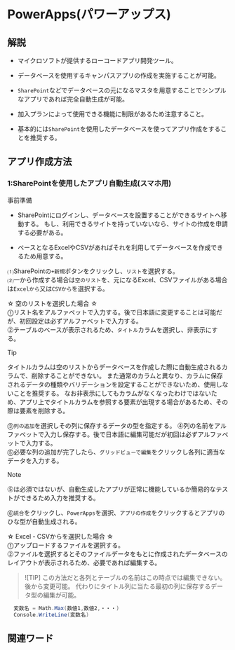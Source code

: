 # PowerApps(パワーアップス)  

## 解説  
* マイクロソフトが提供するローコードアプリ開発ツール。    
  
* データベースを使用するキャンパスアプリの作成を実施することが可能。
    
* `SharePoint`などでデータベースの元になるマスタを用意することでシンプルなアプリであれば完全自動生成が可能。

* 加入プランによって使用できる機能に制限があるため注意すること。

* 基本的には`SharePoint`を使用したデータベースを使ってアプリ作成をすることを推奨する。
  
## アプリ作成方法  

### 1:SharePointを使用したアプリ自動生成(スマホ用)  
事前準備  
* SharePointにログインし、データベースを設置することができるサイトへ移動する。
  もし、利用できるサイトを持っていないなら、サイトの作成を申請する必要がある。
  
* ベースとなるExcelやCSVがあればそれを利用してデータベースを作成できるため用意する。

⑴SharePointの`+新規`ボタンをクリックし、`リスト`を選択する。  
⑵一から作成する場合は`空のリスト`を、元になるExcel、CSVファイルがある場合は`Excelから`又は`CSVから`を選択する。  
  
☆ 空のリストを選択した場合 ☆  
⓵リスト名をアルファベットで入力する。後で日本語に変更することは可能だが、初回設定は必ずアルファベットで入力する。  
⓶テーブルのベースが表示されるため、`タイトル`カラムを選択し、非表示にする。  
>[!TIP]
>タイトルカラムは空のリストからデータベースを作成した際に自動生成されるカラムで、削除することができない。
>また通常のカラムと異なり、カラムに保存されるデータの種類やバリデーションを設定することができないため、使用しないことを推奨する。
>なお非表示にしてもカラムがなくなったわけではないため、アプリ上でタイトルカラムを参照する要素が出現する場合があるため、その際は要素を削除する。

⓷`列の追加`を選択しその列に保存するデータの型を指定する。
⓸列の名前をアルファベットで入力し保存する。後で日本語に編集可能だが初回は必ずアルファベットで入力する。  
⓹必要な列の追加が完了したら、`グリッドビューで編集`をクリックし各列に適当なデータを入力する。  
>[!NOTE]
>⓹は必須ではないが、自動生成したアプリが正常に機能しているか簡易的なテストができるため入力を推奨する。

⓺`統合`をクリックし、`PowerApps`を選択、`アプリの作成`をクリックするとアプリのひな型が自動生成される。  

☆ Excel・CSVからを選択した場合 ☆  
⓵アップロードするファイルを選択する。  
⓶ファイルを選択するとそのファイルデータをもとに作成されたデータベースのレイアウトが表示されるため、必要であれば編集する。  
>![TIP]
>この方法だと各列とテーブルの名前はこの時点では編集できない。後から変更可能。
>代わりにタイトル列に当たる最初の列に保存するデータ型の編集が可能。


```C#
  変数名 = Math.Max(数値1,数値2,・・・)
  Console.WriteLine(変数名)
```
## 関連ワード  
